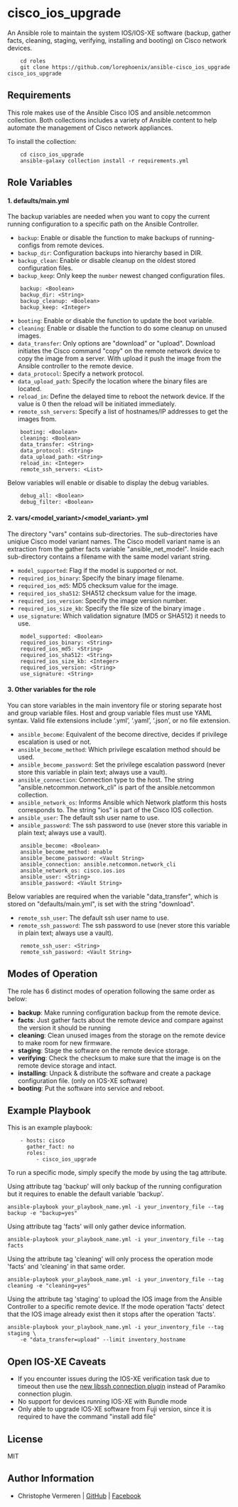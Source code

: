 cisco_ios_upgrade
=========

An Ansible role to maintain the system IOS/IOS-XE software (backup, gather facts, cleaning, staging, verifying, installing and
booting) on Cisco network devices.
```
    cd roles
    git clone https://github.com/lorephoenix/ansible-cisco_ios_upgrade cisco_ios_upgrade
```

Requirements
------------

This role makes use of the Ansible Cisco IOS and ansible.netcommon collection.
Both collections includes a variety of Ansible content to help automate the management of Cisco network appliances. 

To install the collection:
```
    cd cisco_ios_upgrade
    ansible-galaxy collection install -r requirements.yml
```

Role Variables
--------------

#### 1. defaults/main.yml

The backup variables are needed when you want to copy the current running 
configuration to a specific path on the Ansible Controller.

* `backup`: Enable or disable the function to make backups of running-configs from remote devices.
* `backup_dir`: Configuration backups into hierarchy based in DIR.
* `backup_clean`: Enable or disable cleanup on the oldest stored configuration files.
* `backup_keep`: Only keep the `number` newest changed configuration files.
```
    backup: <Boolean>
    backup_dir: <String>
    backup_cleanup: <Boolean>
    backup_keep: <Integer>
```

* `booting`: Enable or disable the function to update the boot variable.
* `cleaning`: Enable or disable the function to do some cleanup on unused images.
* `data_transfer`: Only options are "download" or "upload". Download initiates the Cisco command "copy" on the remote network device to copy the image from a server. With upload it push the image from the Ansible controller to the remote device.
* `data_protocol`: Specify a network protocol.
* `data_upload_path`: Specify the location where the binary files are located.
* `reload_in`: Define the delayed time to reboot the network device.
  If the value is 0 then the reload will be initiated immediately.
* `remote_ssh_servers`: Specify a list of hostnames/IP addresses to get the images from.
```
    booting: <Boolean>
    cleaning: <Boolean>
    data_transfer: <String>
    data_protocol: <String>
    data_upload_path: <String>
    reload_in: <Integer>
    remote_ssh_servers: <List>
```

Below variables will enable or disable to display the debug variables.
```
    debug_all: <Boolean>
    debug_filter: <Boolean>
```

#### 2. vars/\<model_variant\>/\<model_variant\>.yml

The directory "vars" contains sub-directories. The sub-directories have uniqiue Cisco model variant names. 
The Cisco modell variant name is an extraction from the gather facts variable "ansible_net_model".
Inside each sub-directory contains a filename with the same model variant string.

* `model_supported`: Flag if the model is supported or not.
* `required_ios_binary`: Specify the binary image filename.
* `required_ios_md5`: MD5 checksum value for the image.
* `required_ios_sha512`: SHA512 checksum value for the image.
* `required_ios_version`: Specify the image version number.
* `required_ios_size_kb`: Specify the file size of the binary image .
* `use_signature`: Which validation signature (MD5 or SHA512) it needs to use.

```
    model_supported: <Boolean>
    required_ios_binary: <String>
    required_ios_md5: <String>
    required_ios_sha512: <String>
    required_ios_size_kb: <Integer>
    required_ios_version: <String>
    use_signature: <String>
```

#### 3. Other variables for the role

You can store variables in the main inventory file or storing separate host and group variable files. Host and group variable files must use YAML syntax. Valid file extensions include ‘.yml’, ‘.yaml’, ‘.json’, or no file extension. 

* `ansible_become`: Equivalent of the become directive, decides if privilege escalation is used or not.
* `ansible_become_method`: Which privilege escalation method should be used.
* `ansible_become_password`: Set the privilege escalation password (never store this variable in plain text; always use a vault).
* `ansible_connection`: Connection type to the host. The string "ansible.netcommon.network_cli" is part of the ansible.netcommon collection.
* `ansible_network_os`: Informs Ansible which Network platform this hosts corresponds to. The string "ios" is part of the Cisco IOS collection.
* `ansible_user`: The default ssh user name to use.
* `ansible_password`: The ssh password to use (never store this variable in plain text; always use a vault).

```
    ansible_become: <Boolean>
    ansible_become_method: enable
    ansible_become_password: <Vault String>
    ansible_connection: ansible.netcommon.network_cli
    ansible_network_os: cisco.ios.ios
    ansible_user: <String>
    ansible_password: <Vault String>
```

Below variables are required when the variable "data_transfer", which is stored on "defaults/main.yml",  is set with the string "download".

* `remote_ssh_user`: The default ssh user name to use.
* `remote_ssh_password`: The ssh password to use (never store this variable in plain text; always use a vault).

```
    remote_ssh_user: <String>
    remote_ssh_password: <Vault String>
```


Modes of Operation
------------

The role has 6 distinct modes of operation following the same order as below:

* **backup**: Make running configuration backup from the remote device.
* **facts**: Just gather facts about the remote device and compare against the version it should be running
* **cleaning**: Clean unused images from the storage on the remote device to make room for new firmware.
* **staging**: Stage the software on the remote device storage.
* **verifying**: Check the checksum to make sure that the image is on the remote device storage and intact.
* **installing**: Unpack & distribute the software and create a package configuration file. (only on IOS-XE software)
* **booting**: Put the software into service and reboot.


Example Playbook
----------------

This is an example playbook:
```
    - hosts: cisco
      gather_fact: no
      roles:
         - cisco_ios_upgrade
```

To run a specific mode, simply specify the mode by using the tag attribute.

Using attribute tag 'backup' will only backup of the running configuration but it requires to enable the default variable 'backup'.
```
ansible-playbook your_playbook_name.yml -i your_inventory_file --tag backup -e "backup=yes"
```

Using attribute tag 'facts' will only gather device information.
```
ansible-playbook your_playbook_name.yml -i your_inventory_file --tag facts
```

Using the attribute tag 'cleaning' will only process the operation mode 'facts' and 'cleaning' in that same order.
```
ansible-playbook your_playbook_name.yml -i your_inventory_file --tag cleaning -e "cleaning=yes"
```

Using the attribute tag 'staging' to upload the IOS image from the Ansible Controller to a specific remote device.
If the mode operation 'facts' detect that the IOS image already exist then it stops after the operation 'facts'.
```
ansible-playbook your_playbook_name.yml -i your_inventory_file --tag staging \
    -e "data_transfer=upload" --limit inventory_hostname
```

Open IOS-XE Caveats
--------------

* If you encounter issues during the IOS-XE verification task due to timeout then use the [new libssh connection plugin](https://www.ansible.com/blog/new-libssh-connection-plugin-for-ansible-network) instead of Paramiko connection plugin.
* No support for devices running IOS-XE with Bundle mode
* Only able to upgrade IOS-XE software from Fuji version, since it is required to have the command "install add file"



License
-------

MIT

Author Information
------------------

- Christophe Vermeren | [GitHub](https://github.com/lorephoenix) | [Facebook](https://www.facebook.com/cvermeren)

